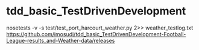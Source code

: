 # tdd_basic_TestDrivenDevelopment

nosetests -v -s test/test_port_harcourt_weather.py 2>> weather_testlog.txt
https://github.com/imosudi/tdd_basic_TestDrivenDevelopment-Football-League-results_and-Weather-data/releases
